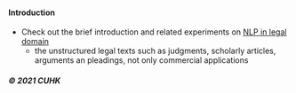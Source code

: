 
#### Introduction   

* Check out the brief introduction and related experiments on [NLP in legal domain](https://github.com/muyun/dev.nllp/blob/master/docs/nllp-20210618.pdf) 
    - the unstructured legal texts such as judgments, scholarly articles, arguments an pleadings, not only commercial applications
     
#####  &copy; 2021 CUHK 
